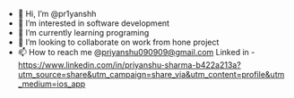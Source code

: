 - 👋 Hi, I’m @pr1yanshh
- 👀 I’m interested in software development
- 🌱 I’m currently learning programing
- 💞️ I’m looking to collaborate on work from hone project
- 📫 How to reach me @priyanshu090909@gmail.com
  Linked in - https://www.linkedin.com/in/priyanshu-sharma-b422a213a?utm_source=share&utm_campaign=share_via&utm_content=profile&utm_medium=ios_app
<!---
pr1yanshh/pr1yanshh is a ✨ special ✨ repository because its `README.md` (this file) appears on your GitHub profile.
You can click the Preview link to take a look at your changes.
--->

